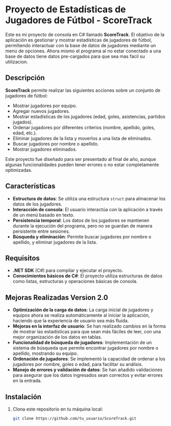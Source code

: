 # Proyecto de Estadísticas de Jugadores de Fútbol - ScoreTrack

Este es mi proyecto de consola en C# llamado **ScoreTrack**. El objetivo de la aplicación es gestionar y mostrar estadísticas de jugadores de fútbol, permitiendo interactuar con la base de datos de jugadores mediante un menú de opciones.
Ahora mismo el programa al no estar conectado a una base de datos tiene datos pre-cargados para que sea mas facil su utilizacion.

## Descripción

**ScoreTrack** permite realizar las siguientes acciones sobre un conjunto de jugadores de fútbol:

- Mostrar jugadores por equipo.
- Agregar nuevos jugadores.
- Mostrar estadísticas de los jugadores (edad, goles, asistencias, partidos jugados).
- Ordenar jugadores por diferentes criterios (nombre, apellido, goles, edad, etc.).
- Eliminar jugadores de la lista y moverlos a una lista de eliminados.
- Buscar jugadores por nombre o apellido.
- Mostrar jugadores eliminados.

Este proyecto fue diseñado para ser presentado al final de año, aunque algunas funcionalidades pueden tener errores o no estar completamente optimizadas.

## Características

- **Estructura de datos**: Se utiliza una estructura `struct` para almacenar los datos de los jugadores.
- **Interacción de consola**: El usuario interactúa con la aplicación a través de un menú basado en texto.
- **Persistencia temporal**: Los datos de los jugadores se mantienen durante la ejecución del programa, pero no se guardan de manera persistente entre sesiones.
- **Búsqueda y eliminación**: Permite buscar jugadores por nombre o apellido, y eliminar jugadores de la lista.

## Requisitos

- **.NET SDK** (C#) para compilar y ejecutar el proyecto.
- **Conocimientos básicos de C#**: El proyecto utiliza estructuras de datos como listas, estructuras y operaciones básicas de consola.

## Mejoras Realizadas Version 2.0

- **Optimización de la carga de datos**: La carga inicial de jugadores y equipos ahora se realiza automáticamente al iniciar la aplicación, haciendo que la experiencia de usuario sea más fluida.
- **Mejoras en la interfaz de usuario**: Se han realizado cambios en la forma de mostrar las estadísticas para que sean más fáciles de leer, con una mejor organización de los datos en tablas.
- **Funcionalidad de búsqueda de jugadores**: Implementación de un sistema de búsqueda que permite encontrar jugadores por nombre o apellido, mostrando su equipo.
- **Ordenación de jugadores**: Se implementó la capacidad de ordenar a los jugadores por nombre, goles o edad, para facilitar su análisis.
- **Manejo de errores y validación de datos**: Se han añadido validaciones para asegurar que los datos ingresados sean correctos y evitar errores en la entrada.

## Instalación

1. Clona este repositorio en tu máquina local:
   ```bash
   git clone https://github.com/tu_usuario/ScoreTrack.git
